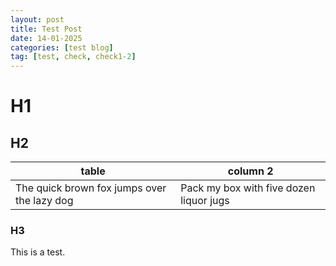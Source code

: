 ```yaml
---
layout: post
title: Test Post
date: 14-01-2025
categories: [test blog]
tag: [test, check, check1-2]
---
```


# H1
## H2

| table | column 2 |
|----|----|
|The quick brown fox jumps over the lazy dog|Pack my box with five dozen liquor jugs |  

### H3
This is a test.
